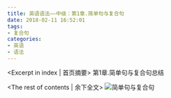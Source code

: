 ```yaml
---
title: 英语语法——中级：第1章.简单句与复合句
date: 2018-02-11 16:52:01
tags:
- 复合句
categories:
- 英语
- 语法
---
```

<Excerpt in index | 首页摘要> 
第1章.简单句与复合句总结
<!-- more -->
<The rest of contents | 余下全文>
![简单句与复合句](1.简单句与复合句.png)